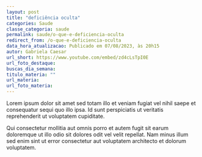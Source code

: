 ```yaml
---
layout: post
title: "deficiência oculta"
categories: Saude
classe_categoria: saude
permalink: saude/o-que-e-deficiencia-oculta
redirect_from: /o-que-e-deficiencia-oculta
data_hora_atualizacao: Publicado em 07/08/2023, às 20h15
autor: Gabriela Caesar
url_short: https://www.youtube.com/embed/zd4cLsTpI0E
url_foto_destaque: 
buscas_dia_semana: 
titulo_materia: ""
url_materia: 
url_foto_materia: 
---
```

Lorem ipsum dolor sit amet sed totam illo et veniam fugiat vel nihil saepe et consequatur sequi quo illo ipsa. Id sunt perspiciatis ut veritatis reprehenderit ut voluptatem cupiditate. 

Qui consectetur mollitia aut omnis porro et autem fugit sit earum doloremque ut illo odio sit dolores odit vel velit repellat. Nam minus illum sed enim sint ut error consectetur aut voluptatem architecto et dolorum voluptatem. 

